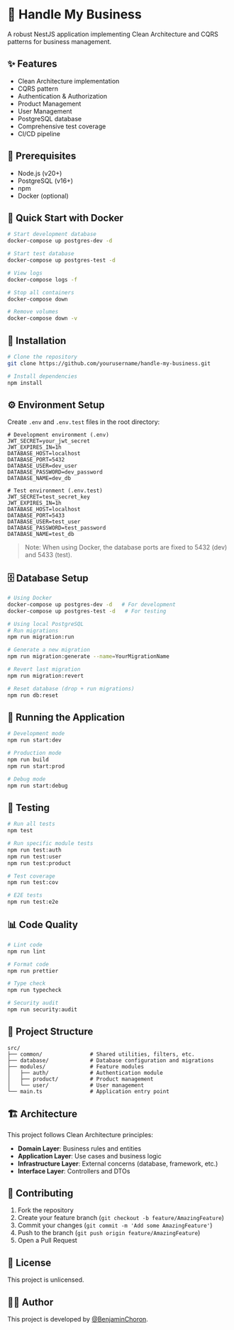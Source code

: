 # 💼 Handle My Business

A robust NestJS application implementing Clean Architecture and CQRS patterns for business management.

## ✨ Features

- Clean Architecture implementation
- CQRS pattern
- Authentication & Authorization
- Product Management
- User Management
- PostgreSQL database
- Comprehensive test coverage
- CI/CD pipeline

## 🔧 Prerequisites

- Node.js (v20+)
- PostgreSQL (v16+)
- npm
- Docker (optional)

## 🐳 Quick Start with Docker

```bash
# Start development database
docker-compose up postgres-dev -d

# Start test database
docker-compose up postgres-test -d

# View logs
docker-compose logs -f

# Stop all containers
docker-compose down

# Remove volumes
docker-compose down -v
```

## 🚀 Installation

```bash
# Clone the repository
git clone https://github.com/yourusername/handle-my-business.git

# Install dependencies
npm install
```

## ⚙️ Environment Setup

Create `.env` and `.env.test` files in the root directory:

```env
# Development environment (.env)
JWT_SECRET=your_jwt_secret
JWT_EXPIRES_IN=1h
DATABASE_HOST=localhost
DATABASE_PORT=5432
DATABASE_USER=dev_user
DATABASE_PASSWORD=dev_password
DATABASE_NAME=dev_db

# Test environment (.env.test)
JWT_SECRET=test_secret_key
JWT_EXPIRES_IN=1h
DATABASE_HOST=localhost
DATABASE_PORT=5433
DATABASE_USER=test_user
DATABASE_PASSWORD=test_password
DATABASE_NAME=test_db
```

> Note: When using Docker, the database ports are fixed to 5432 (dev) and 5433 (test).

## 🗄️ Database Setup

```bash
# Using Docker
docker-compose up postgres-dev -d   # For development
docker-compose up postgres-test -d   # For testing

# Using local PostgreSQL
# Run migrations
npm run migration:run

# Generate a new migration
npm run migration:generate --name=YourMigrationName

# Revert last migration
npm run migration:revert

# Reset database (drop + run migrations)
npm run db:reset
```

## 🏃 Running the Application

```bash
# Development mode
npm run start:dev

# Production mode
npm run build
npm run start:prod

# Debug mode
npm run start:debug
```

## 🧪 Testing

```bash
# Run all tests
npm test

# Run specific module tests
npm run test:auth
npm run test:user
npm run test:product

# Test coverage
npm run test:cov

# E2E tests
npm run test:e2e
```

## 📊 Code Quality

```bash
# Lint code
npm run lint

# Format code
npm run prettier

# Type check
npm run typecheck

# Security audit
npm run security:audit
```

## 📁 Project Structure

```
src/
├── common/               # Shared utilities, filters, etc.
├── database/             # Database configuration and migrations
├── modules/              # Feature modules
│   ├── auth/             # Authentication module
│   ├── product/          # Product management
│   └── user/             # User management
└── main.ts               # Application entry point
```

## 🏗️ Architecture

This project follows Clean Architecture principles:

- **Domain Layer**: Business rules and entities
- **Application Layer**: Use cases and business logic
- **Infrastructure Layer**: External concerns (database, framework, etc.)
- **Interface Layer**: Controllers and DTOs

## 👥 Contributing

1. Fork the repository
2. Create your feature branch (`git checkout -b feature/AmazingFeature`)
3. Commit your changes (`git commit -m 'Add some AmazingFeature'`)
4. Push to the branch (`git push origin feature/AmazingFeature`)
5. Open a Pull Request

## 📄 License

This project is unlicensed.

## 👨‍💻 Author

This project is developed by [@BenjaminChoron](https://github.com/BenjaminChoron).
